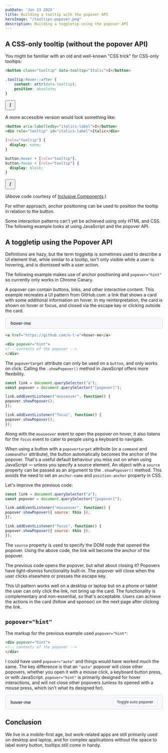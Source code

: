 ```yaml
---
pubDate: 'Jan 23 2025'
title: Building a tooltip with the popover API
heroImage: "/tooltips-popover.png"
description: Building a toggletip using the popover API
---
```


## A CSS-only tooltip (without the popover API)

You might be familiar with an old and well-known "CSS trick" for CSS-only tooltips:

```html
<button class="tooltip" data-tooltip="Italic">I</button>
```

```css
.tooltip:hover::after {
    content: attr(data-tooltip);
    position: absolute;
}
```

<div>
<template shadowrootmode="open">
<style>
.tooltip {
    anchor-name: --tooltip;
    height: 32px;
    width: 32px;
    font-style: italic;
    font-family: ui-serif, serif;
    font-size: 16px;
}
.tooltip:hover::after {
    content: attr(data-tooltip);
    position: absolute;
    position-anchor: --tooltip;
    position-area: top;
    justify-self: anchor-center;
    position-try: flip-block;
    margin-bottom: 6px;
    border-radius: 6px;
    color: white;
    background-color: rgb(40,40,40);
    padding: 8px 12px;
    font-size: 14px;
    line-height: 1;
    font-style: normal;
    font-family: system-ui;
}
</style>
<button class="tooltip" data-tooltip="Italic">I</button>
</template>
</div>

A more accessible version would look something like:

```html
<button aria-labelledby="italics-label">I</button>
<div role="tooltip" id="italics-label">Italic</div>
```

```css
[role="tooltip"] {
  display: none;
}

button:hover + [role="tooltip"],  
button:focus + [role="tooltip"] {  
  display: block;
}
```

<div>
<template shadowrootmode="open">
<style>
button {
height: 32px;
width: 32px;
font-style: italic;
font-family: ui-serif, serif;
font-size: 16px;
anchor-name: --btn;
}
[role="tooltip"] {
position: absolute;
position-area: bottom center;
position-area: top;
    justify-self: anchor-center;
    position-try: flip-block;
    margin-bottom: 6px;
position-anchor: --btn;
border-radius: 6px;
color: white;
background-color: rgb(40,40,40);
padding: 8px 12px;
font-size: 14px;
line-height: 1;
display: none;
}
button:hover + [role="tooltip"],  
button:focus + [role="tooltip"] {  
    display: block;
}
</style>
<button aria-labelledby="italics-label">I</button>
<div role="tooltip" id="italics-label">Italic</div>
</template>
</div>

(Above code courtesy of [Inclusive Components](https://inclusive-components.design/tooltips-toggletips/).)

For either approach, anchor positioning can be used to position the tooltip in relation to the button.

Some interaction patterns can't yet be achieved using only HTML and CSS. The following example  looks at using JavaScript and the popover API.

## A toggletip using the Popover API

Definitions are hazy, but the term toggletip is sometimes used to describe a UI element that, while similar to a tooltip, isn't only visible while a user is hovering, and is dismissed with a user action.

The following example makes use of anchor positioning and `popover="hint"` so currently only works in Chrome Canary.

A popover can contain buttons, links, and other interactive content. This example recreates a UI pattern from GitHub.com: a link that shows a card with some additional information on hover. In my reinterpretation, the card is shown on hover or focus, and closed via the escape key or clicking outside the card.

<script type="module">
const link = document.querySelector(".gh-a");
const popover = document.querySelector(".gh-popover");

link.addEventListener("mouseover", function () {
popover.showPopover({ source: this });
});

link.addEventListener("focus", function () {
popover.showPopover({ source: this });
});
</script>

<style>
   .gh-popover {
        inset: auto;
        margin: 0;
        left: calc(anchor(left) - 17px);
        top: anchor(bottom);
        position-try: flip-block;
        margin-top: 12px;
        border: solid 1px #d1d9e0;
        border-radius: 6px;
        padding: 16px;
        font-size: 14px;
        width: 100%;
        max-width: 300px;
        line-height: 1;
      }

      .gh-button {
        color: #25292e;
        background-color: #f6f8fa;
        padding: 3px 12px;
        font-size: 12px;
        line-height: 20px;
        user-select: none;
        border: 1px solid #d1d9e0;
        border-radius: 6px;
      }
      
      .gh-button:hover {
        cursor: pointer;
      }

      .gh-circle {
        width: 48px;
        height: 48px;
        border-radius: 50%;;
      }

      .gh-a {
        color: rgb(90, 90, 90);
        display: block;
        width: fit-content;
        text-decoration: none;
        font-size: 14px;
        font-weight: 500;
        margin-right: 4px;
        color: rgb(31, 35, 40);
        text-decoration-thickness: 1px;
      }

      .gh-a:hover {
        text-decoration: underline;
      }

      button {
        font-family: system-ui;
      }

      .gh-flex {
        display: flex;
        justify-content: space-between;
      }

      .gh-buttons {
        display: flex;
        gap: 8px;
        align-items: start;
      }

      .gh-popover p {
        margin-bottom: 0 !important;
      }

      .gh-bold {
        font-weight: 500;
      }

      .mt4 {
        margin-top: 4px !important;
      }
      .mt8 {
        margin-top: 8px !important;
      }
</style>

<div style="background: #f6f8fa; border: solid 1px rgb(209, 217, 224); border-radius: 6px; padding-inline: 16px; padding-block: 8px;">
<a class="gh-a" href="https://github.com/o-t-w">hover-me</a>
</div>

<div popover="hint" class="gh-popover">
<div class="gh-flex">
<img src="/otw.jpeg" class="gh-circle"></img>
<div class="gh-buttons">
<button class="gh-button">Sponsor</button>
<button class="gh-button">Follow</button>
</div>
</div>
<div class="mt8 gh-bold">Oliver Williams</div>
<p class="mt8">CSS. Design. UX. UI. Web.</p>
</div>

```html
<a href="https://github.com/o-t-w">hover-me</a>

<div popover="hint">
<!-- contents of the popover -->
</div>
```

The `popovertarget` attribute can only be used on a `button`, and only works on click. Calling the `.showPopover()` method in JavaScript offers more flexibility.

```js
const link = document.querySelector("a");
const popover = document.querySelector("[popover]");

link.addEventListener("mouseover", function() {
popover.showPopover();
});

link.addEventListener("focus", function() {
popover.showPopover();
});
```

Along with the `mouseover` event to open the popover on hover, it also listens for the `focus` event to cater to people using a keyboard to navigate.

When using a button with a `popovertarget` attribute (or a `command` and `commandfor` attribute), the button automatically becomes the anchor of the popover. That's a useful default behaviour you miss out on when using JavaScript — unless you specify a source element. An object with a `source` property can be passed as an argument to the `.showPopover()` method. This avoids the need to set an `anchor-name` and `position-anchor` property in CSS.

Let's improve the previous code:

```js
const link = document.querySelector("a");
const popover = document.querySelector("[popover]");

link.addEventListener("mouseover", function() {
popover.showPopover({ source: this });
});

link.addEventListener("focus", function() {
popover.showPopover({ source: this });
});
```

The `source` property is used to specify the DOM node that opened the popover. Using the above code, the link will become the anchor of the popover.

The previous code opens the popover, but what about closing it? Popovers have light-dismiss functionality built-in. The popover will close when the user clicks elsewhere or presses the escape key.

This UI pattern works well on a desktop or laptop but on a phone or tablet the user can only click the link, not bring up the card. The functionality is complementary and non-essential, so that's acceptable. Users can achieve the actions in the card (follow and sponsor) on the next page after clicking the link.

## `popover="hint"`

The markup for the previous example used `popover="hint"`:

```html
<div popover="hint">
<!-- contents of the popover -->
</div>
```

I could have used `popover="auto"` and things would have worked much the same. The key difference is that an `"auto"` popover will close other popovers, whether you open it with a mouse click, a keyboard button press, or with JavaScript. `popover="hint"` is primarily designed for hover interactions, and will not close other popovers (unless its opened with a mouse press, which isn't what its designed for).

<script type="module">
const link = document.querySelector(".gh-a2");
const popover = document.querySelector(".example-2");

link.addEventListener("mouseover", function () {
popover.showPopover({ source: this });
});

link.addEventListener("focus", function () {
popover.showPopover({ source: this });
});
</script>

<div style="background: #f6f8fa; border: solid 1px rgb(209, 217, 224); border-radius: 6px; padding-inline: 16px; padding-block: 8px; display: flex; align-items: center;">
<a class="gh-a gh-a2" href="https://github.com/o-t-w">hover-me</a>
<button class="gh-button" style="margin-left: auto" popovertarget="pop-auto">Toggle auto popover</button>
</div>

<div popover="hint" class="gh-popover example-2">
<div class="gh-flex">
<img src="/otw.jpeg" class="gh-circle"></img>
<div class="gh-buttons">
<button class="gh-button">Sponsor</button>
<button class="gh-button">Follow</button>
</div>
</div>
<div class="mt8 gh-bold">Oliver Williams</div>
<p class="mt8">CSS. Design. UX. UI. Web.</p>
</div>

<div popover class="gh-popover" style="right: calc(anchor(right) - 17px); left: auto; width: fit-content;" id="pop-auto">An "auto" popover</div>

## Conclusion

We live in a mobile-first age, but work-related apps are still primarily used on desktop and laptop, and for complex applications without the space to label every button, tooltips still come in handy.
